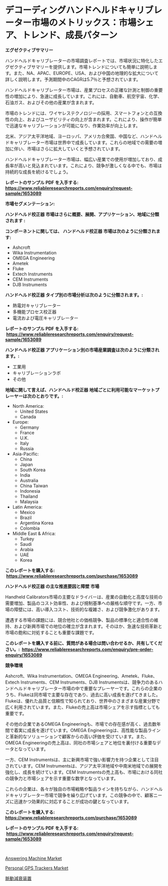 <p><h1>デコーディングハンドヘルドキャリブレーター市場のメトリックス：市場シェア、トレンド、成長パターン</h1></p><p><strong>エグゼクティブサマリー</strong></p>
<p><p>ハンドヘルドキャリブレーターの市場調査レポートでは、市場状況に特化したエグゼクティブサマリーを提供します。市場トレンドについても簡単に説明します。また、NA、APAC、EUROPE、USA、および中国の地理的な拡大について詳しく説明します。予測期間中のCAGRは5.7％と予想されています。</p><p>ハンドヘルドキャリブレーター市場は、産業プロセスの正確な計測と制御の重要性の増加により、急速に成長しています。これには、自動車、航空宇宙、化学、石油ガス、およびその他の産業が含まれます。</p><p>市場のトレンドには、ワイヤレステクノロジーの採用、スマートフォンとの互換性の向上、およびユーザビリティの向上が含まれます。これにより、操作が簡単で迅速なキャリブレーションが可能になり、作業効率が向上します。</p><p>北米、アジア太平洋地域、ヨーロッパ、アメリカ合衆国、中国など、ハンドヘルドキャリブレーター市場は世界中で成長しています。これらの地域での需要の増加に伴い、市場はさらに拡大していくと予想されています。</p><p>ハンドヘルドキャリブレーター市場は、幅広い産業での使用が増加しており、成長率が高いと見込まれています。これにより、競争が激しくなる中でも、市場は持続的な成長を続けるでしょう。</p></p>
<p><strong>レポートのサンプル PDF を入手する: <a href="https://www.reliableresearchreports.com/enquiry/request-sample/1653089">https://www.reliableresearchreports.com/enquiry/request-sample/1653089</a></strong></p>
<p><strong>市場セグメンテーション:</strong></p>
<p><strong> ハンドヘルド校正器 市場はさらに概要、展開、アプリケーション、地域に分類されます :</strong></p>
<p><strong>コンポーネントに関しては、 ハンドヘルド校正器 市場は次のように分類されます: &nbsp;</strong></p>
<p><ul><li>Ashcroft</li><li>Wika Instrumentation</li><li>OMEGA Engineering</li><li>Ametek</li><li>Fluke</li><li>Extech Instruments</li><li>CEM Instruments</li><li>DJB Instruments</li></ul></p>
<p><strong> ハンドヘルド校正器 タイプ別の市場分析は次のように分類されます。:</strong></p>
<p><ul><li>熱電対キャリブレーター</li><li>多機能プロセス校正器</li><li>電流および電圧キャリブレーター</li></ul></p>
<p><strong>レポートのサンプル PDF を入手する: &nbsp;<a href="https://www.reliableresearchreports.com/enquiry/request-sample/1653089">https://www.reliableresearchreports.com/enquiry/request-sample/1653089</a></strong></p>
<p><strong> ハンドヘルド校正器 アプリケーション別の市場産業調査は次のように分類されます。:</strong></p>
<p><ul><li>工業用</li><li>キャリブレーションラボ</li><li>その他</li></ul></p>
<p><strong>地域に関して言えば、ハンドヘルド校正器 地域ごとに利用可能なマーケットプレーヤーは次のとおりです。:</strong></p>
<p><ul>
    <li>
        North America:
        <ul>
            <li>United States</li>
            <li>Canada</li>
        </ul>
    </li>
    <li>
        Europe:
        <ul>
            <li>Germany</li>
            <li>France</li>
            <li>U.K.</li>
            <li>Italy</li>
            <li>Russia</li>
        </ul>
    </li>
    <li>
        Asia-Pacific:
        <ul>
            <li>China</li>
            <li>Japan</li>
            <li>South Korea</li>
            <li>India</li>
            <li>Australia</li>
            <li>China Taiwan</li>
            <li>Indonesia</li>
            <li>Thailand</li>
            <li>Malaysia</li>
        </ul>
    </li>
    <li>
        Latin America:
        <ul>
            <li>Mexico</li>
            <li>Brazil</li>
            <li>Argentina Korea</li>
            <li>Colombia</li>
        </ul>
    </li>
    <li>
        Middle East & Africa:
        <ul>
            <li>Turkey</li>
            <li>Saudi</li>
            <li>Arabia</li>
            <li>UAE</li>
            <li>Korea</li>
        </ul>
    </li>
    </ul></p>
<p><strong>このレポートを購入する: &nbsp;<a href="https://www.reliableresearchreports.com/purchase/1653089">https://www.reliableresearchreports.com/purchase/1653089</a></strong></p>
<p><strong>ハンドヘルド校正器 の主な推進要因と障壁 市場</strong></p>
<p><p>Handheld Calibrators市場の主要なドライバーは、産業の自動化と高度な技術の需要増加、製品のコスト効率性、および規制基準への厳格な順守です。一方、市場の障壁には、高い導入コスト、技術的な複雑さ、および競争激化があります。</p><p>遭遇する市場の課題には、競合他社との価格競争、製品の標準化と適合性の維持、および新興市場での地位の確立が含まれます。そのほか、急速な技術革新と市場の飽和に対処することも重要な課題です。</p></p>
<p><strong>このレポートを購入する前に、質問がある場合は問い合わせるか、共有してください。:&nbsp; <a href="https://www.reliableresearchreports.com/enquiry/pre-order-enquiry/1653089">https://www.reliableresearchreports.com/enquiry/pre-order-enquiry/1653089</a></strong></p>
<p><strong>競争環境</strong></p>
<p><p>Ashcroft、Wika Instrumentation、OMEGA Engineering、Ametek、Fluke、Extech Instruments、CEM Instruments、DJB Instrumentsは、競争力のあるハンドヘルドキャリブレーター市場の中で重要なプレーヤーです。これらの企業のうち、Flukeは同市場で主要な存在であり、過去に高い成長を遂げてきました。Flukeは、優れた品質と信頼性で知られており、世界中のさまざまな産業分野で広く利用されています。また、Flukeの売上高は市場シェアを示す指標としても重要です。</p><p>その他の企業であるOMEGA Engineeringも、市場での存在感が高く、過去数年間で着実に成長を遂げています。OMEGA Engineeringは、高性能な製品ラインと革新的なソリューションで顧客からの高い評価を受けています。また、OMEGA Engineeringの売上高は、同社の市場シェアと地位を裏付ける重要なデータとなっています。</p><p>一方、CEM Instrumentsは、主に新興市場で強い影響力を持つ企業として注目されています。CEM Instrumentsは、アジア太平洋地域や中南米地域での展開を強化し、成長を続けています。CEM Instrumentsの売上高も、市場における同社の競争力と市場シェアを示す重要な数字となっています。</p><p>これらの企業は、各々が独自の市場戦略や製品ラインを持ちながら、ハンドヘルドキャリブレーター市場で競争を繰り広げています。この競争の中で、顧客ニーズに迅速かつ効果的に対応することが成功の鍵となっています。</p></p>
<p><strong>このレポートを購入する: &nbsp; <a href="https://www.reliableresearchreports.com/purchase/1653089">https://www.reliableresearchreports.com/purchase/1653089</a></strong></p>
<p><strong>レポートのサンプル PDF を入手する: &nbsp;<a href="https://www.reliableresearchreports.com/enquiry/request-sample/1653089">https://www.reliableresearchreports.com/enquiry/request-sample/1653089</a></strong><strong></strong></p>
<p>&nbsp;</p>
<p><p><a href="https://github.com/khayangel/Market-Research-Report-List-2/blob/main/answering-machine-market.md">Answering Machine Market</a></p><p><a href="https://github.com/eeaveuhhh/Market-Research-Report-List-2/blob/main/personal-gps-trackers-market.md">Personal GPS Trackers Market</a></p><p><a href="https://github.com/SarahFahey88/Market-Research-Report-List-1/blob/main/136240510609.md">脈動減衰装置</a></p></p>